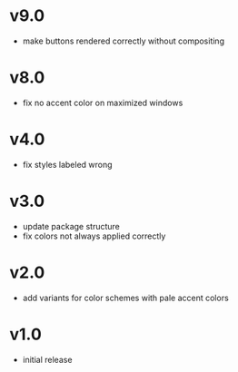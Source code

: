 # v9.0

- make buttons rendered correctly without compositing

# v8.0

- fix no accent color on maximized windows

# v4.0

- fix styles labeled wrong

# v3.0

- update package structure
- fix colors not always applied correctly

# v2.0

-  add variants for color schemes with pale accent colors

# v1.0

- initial release
